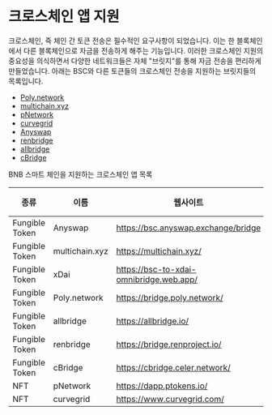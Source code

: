 # 크로스체인 앱 지원

크로스체인, 즉 체인 간 토큰 전송은 필수적인 요구사항이 되었습니다. 이는 한 블록체인에서 다른 블록체인으로 자금을 전송하게 해주는 기능입니다. 이러한 크로스체인 지원의 중요성을 의식하면서 다양한 네트워크들은 자체 "브릿지"를 통해 자금 전송을 편리하게 만들었습니다. 아래는 BSC와 다른 토큰들의 크로스체인 전송을 지원하는 브릿지들의 목록입니다.

* [Poly.network](https://medium.com/poly-network/poly-network-now-supports-cross-chain-transfer-of-eth-neo-heco-assets-to-bsc-fed6880d5681)
* [multichain.xyz](https://multichain.xyz/)
* [pNetwork](https://www.binance.org/en/blog/pnetworks-ethereum-bsc-bridge-now-live-on-the-binance-smart-chain/)
* [curvegrid](https://www.curvegrid.com/)
* [Anyswap](https://anyswap.exchange/)
* [renbridge](https://bridge.renproject.io/welcome)
* [allbridge](https://app.allbridge.io/bridge/)
* [cBridge](https://cbridge.celer.network/)

BNB 스마트 체인을 지원하는 크로스체인 앱 목록

|종류	|이름	|웹사이트	|튜토리얼|
|---------|----------|--------------------|----------|
|Fungible Token| Anyswap	|https://bsc.anyswap.exchange/bridge |[Link](https://anyswap-faq.readthedocs.io/en/latest/How%20To%20Setup%20and%20Use%20Anyswap.html)
|Fungible Token| multichain.xyz	|https://multichain.xyz/| |	
|Fungible Token| xDai	| https://bsc-to-xdai-omnibridge.web.app/ |	[Link](https://www.xdaichain.com/for-users/bridges/binance-smart-chain-omnibridge/bsc-omnibridge-example) |
|Fungible Token| Poly.network	| https://bridge.poly.network/ | [Link](https://medium.com/poly-network/poly-network-now-supports-cross-chain-transfer-of-eth-neo-heco-assets-to-bsc-fed6880d5681) |
|Fungible Token| allbridge	| https://allbridge.io/	| [link](https://docs.allbridge.io/) |
|Fungible Token| renbridge	| https://bridge.renproject.io/ | [Link](https://docs.renproject.io/developers/) |
|Fungible Token| cBridge	| https://cbridge.celer.network/	| [Link](https://cbridge-docs.celer.network/) |
|NFT |	pNetwork |	https://dapp.ptokens.io/	| [Link](https://www.binance.org/en/blog/pnetworks-ethereum-bsc-bridge-now-live-on-the-binance-smart-chain/) |
|NFT |	curvegrid |	https://www.curvegrid.com/	| [Link](https://www.curvegrid.com/docss) |
